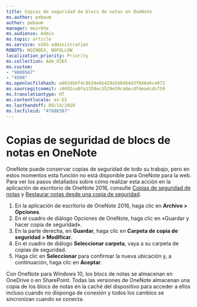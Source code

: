 ```yaml
---
title: Copias de seguridad de blocs de notas en OneNote
ms.author: pebaum
author: pebaum
manager: mnirkhe
ms.audience: Admin
ms.topic: article
ms.service: o365-administration
ROBOTS: NOINDEX, NOFOLLOW
localization_priority: Priority
ms.collection: Adm_O365
ms.custom:
- "9000567"
- "4500"
ms.openlocfilehash: ed024bbf4c8b34e6b429a560464d3f846e6ce072
ms.sourcegitcommit: c6692ce0fa1358ec3529e59ca0ecdfdea4cdc759
ms.translationtype: HT
ms.contentlocale: es-ES
ms.lasthandoff: 09/14/2020
ms.locfileid: "47686587"
---
```

# <a name="backup-notebooks-in-onenote"></a>Copias de seguridad de blocs de notas en OneNote

OneNote puede conservar copias de seguridad de todo su trabajo, pero en estos momentos esta función no está disponible para OneNote para la web. Para ver los pasos detallados sobre cómo realizar esta acción en la aplicación de escritorio de OneNote 2016, consulte [Copias de seguridad de notas](https://support.office.com/article/back-up-notes-f58b34b0-611d-435e-87fa-7942a1767af4#id0eaabaaa=2016,_2013,_2010) y [Restaurar notas desde una copia de seguridad](https://support.microsoft.com/office/5daf9cb0-6769-4998-a5de-f044fdd0d831).

1. En la aplicación de escritorio de OneNote 2016, haga clic en **Archivo > Opciones**.
2. En el cuadro de diálogo Opciones de OneNote, haga clic en «Guardar y hacer copia de seguridad».
3. En la parte derecha, en **Guardar**, haga clic en **Carpeta de copia de seguridad > Modificar**.
4. En el cuadro de diálogo **Seleccionar carpeta**, vaya a su carpeta de copias de seguridad.
5. Haga clic en **Seleccionar** para confirmar la nueva ubicación y, a continuación, haga clic en **Aceptar**.

Con OneNote para Windows 10, los blocs de notas se almacenan en OneDrive o en SharePoint. Todas las versiones de OneNote almacenan una copia de los blocs de notas en la caché del dispositivo para acceder a ellos incluso cuando no disponga de conexión y todos los cambios se sincronizan cuando se conecta.
